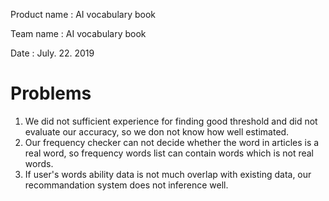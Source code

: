 Product name : AI vocabulary book 

Team name : AI vocabulary book 

Date : July. 22. 2019

# Problems 

1. We did not sufficient experience for finding good threshold and did not evaluate our accuracy, so we don not know how well estimated.
2. Our frequency checker can not decide whether the word in articles is a real word, so frequency words list can contain words which is not real words.
3. If user's words ability data is not much overlap with existing data, our recommandation system does not inference well.
